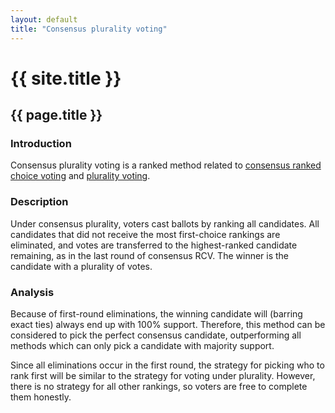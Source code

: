 ```yaml
---
layout: default
title: "Consensus plurality voting"
---
```

# {{ site.title }}
## {{ page.title }}
### Introduction

Consensus plurality voting is a ranked method related to [consensus ranked choice voting](https://www.reddit.com/r/EndFPTP/comments/9zitvt/proposal_consensusrcv_candidates_needs_100_of_the/) and [plurality voting](https://en.wikipedia.org/wiki/Plurality_voting).

### Description

Under consensus plurality, voters cast ballots by ranking all candidates. All candidates that did not receive the most first-choice rankings are eliminated, and votes are transferred to the highest-ranked candidate remaining, as in the last round of consensus RCV. The winner is the candidate with a plurality of votes.

### Analysis

Because of first-round eliminations, the winning candidate will (barring exact ties) always end up with 100% support. Therefore, this method can be considered to pick the perfect consensus candidate, outperforming all methods which can only pick a candidate with majority support.

Since all eliminations occur in the first round, the strategy for picking who to rank first will be similar to the strategy for voting under plurality. However, there is no strategy for all other rankings, so voters are free to complete them honestly.